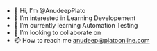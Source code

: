 - 👋 Hi, I’m @AnudeepPlato
- 👀 I’m interested in Learning Developement
- 🌱 I’m currently learning Automation Testing
- 💞️ I’m looking to collaborate on 
- 📫 How to reach me anudeep@platoonline.com

<!---
AnudeepPlato/AnudeepPlato is a ✨ special ✨ repository because its `README.md` (this file) appears on your GitHub profile.
You can click the Preview link to take a look at your changes.
--->
